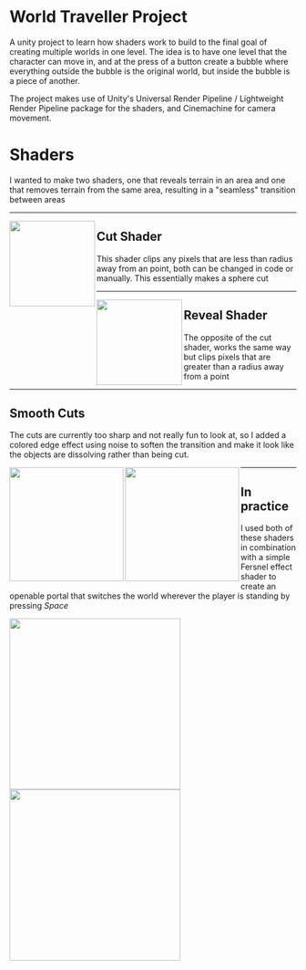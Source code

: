 # World Traveller Project
A unity project to learn how shaders work to build to the final goal of creating multiple worlds in one level. The idea is to have one level that the character can move in, and at the press of a button create a  bubble where everything outside the bubble is the original world, but inside the bubble is a piece of another.

The project makes use of Unity's Universal Render Pipeline / Lightweight Render Pipeline package for the shaders, and Cinemachine for camera movement.

<p>
  
# Shaders
I wanted to make two shaders, one that reveals terrain in an area and one that removes terrain from the same area, resulting in a "seamless" transition between areas

</p>

- - -

<p>
<img src="https://github.com/tobymcguire0/images/blob/main/WorldTravellerImg/RegularSliceShader.PNG" width=150 align=left>

## Cut Shader
This shader clips any pixels that are less than radius away from an point, both can be changed in code or manually. This essentially makes a sphere cut

</p>

- - -

<p>

<img src="https://github.com/tobymcguire0/images/blob/main/WorldTravellerImg/RevealRegular.PNG" width=150 align=left>

## Reveal Shader
The opposite of the cut shader, works the same way but clips pixels that are greater than a radius away from a point

</p>

---
  
## Smooth Cuts
The cuts are currently too sharp and not really fun to look at, so I added a colored edge effect using noise to soften the transition and make it look like the objects are dissolving rather than being cut.

<img src="https://github.com/tobymcguire0/images/blob/main/WorldTravellerImg/CutShaderNoiseOutline.PNG" width=200 align=left>


<img src="https://github.com/tobymcguire0/images/blob/main/WorldTravellerImg/RevealNoiseOutline.PNG" width=200 align=left>

---

  
## In practice
I used both of these shaders in combination with a simple Fersnel effect shader to create an openable portal that switches the world wherever the player is standing by pressing *Space*

<img src="https://github.com/tobymcguire0/images/blob/main/WorldTravellerImg/WorldNoBubble.PNG" width=300 align=center>

<img src="https://github.com/tobymcguire0/images/blob/main/WorldTravellerImg/WorldBubble.PNG" width=300 align=center>


